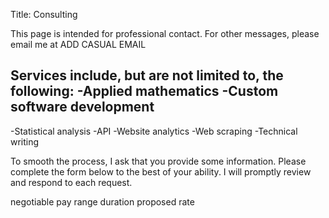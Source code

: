 Title: Consulting

This page is intended for professional contact. For other messages, please email me at ADD CASUAL EMAIL

Services include, but are not limited to, the following:
-Applied mathematics
-Custom software development
-
-Statistical analysis
-API 
-Website analytics
-Web scraping
-Technical writing

To smooth the process, I ask that you provide some information. Please complete the form below to the best of your ability. I will promptly review and respond to each request.







negotiable pay range
duration
proposed rate


